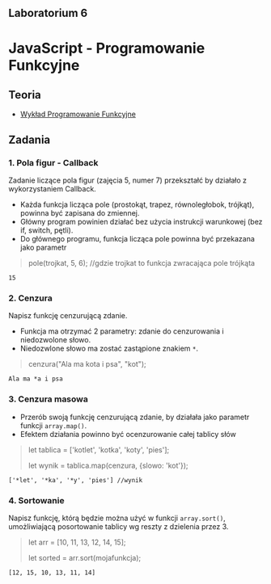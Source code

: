 ## Laboratorium 6

# JavaScript - Programowanie Funkcyjne

## Teoria

* [Wykład Programowanie Funkcyjne](https://users.pja.edu.pl/~ppisarski/prez/new/TIN_JS_Programowanie_Funkcyjne.pdf)

## Zadania

### 1. Pola figur - Callback

Zadanie liczące pola figur (zajęcia 5, numer 7) przekształć by działało z wykorzystaniem Callback.

* Każda funkcja licząca pole (prostokąt, trapez, równoległobok, trójkąt), powinna być zapisana do zmiennej.
* Główny program powinien działać bez użycia instrukcji warunkowej (bez if, switch, pętli).
* Do głównego programu, funkcja licząca pole powinna być przekazana jako parametr

> pole(trojkat, 5, 6); //gdzie trojkat to funkcja zwracająca pole trójkąta
```
15
```

### 2. Cenzura

Napisz funkcję cenzurującą zdanie. 

* Funkcja ma otrzymać 2 parametry: zdanie do cenzurowania i niedozwolone słowo.
* Niedozwlone słowo ma zostać zastąpione znakiem `*`.

> cenzura("Ala ma kota i psa", "kot");
```
Ala ma *a i psa
```


### 3. Cenzura masowa

* Przerób swoją funkcję cenzurującą zdanie, by działała jako parametr funkcji `array.map()`.
* Efektem działania powinno być ocenzurowanie całej tablicy słów

> let tablica = ['kotlet', 'kotka', 'koty', 'pies'];
> 
> let wynik = tablica.map(cenzura, {slowo: 'kot'});

```
['*let', '*ka', '*y', 'pies'] //wynik
``` 

### 4. Sortowanie

Napisz funkcję, którą będzie można użyć w funkcji `array.sort()`, umożliwiającą posortowanie tablicy wg reszty z dzielenia przez 3.

> let arr = [10, 11, 13, 12, 14, 15];
> 
> let sorted = arr.sort(mojafunkcja);

```
[12, 15, 10, 13, 11, 14]
```


